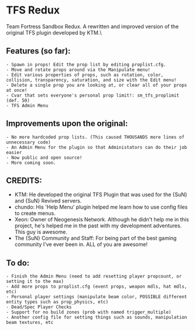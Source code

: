 # TFS Redux
Team Fortress Sandbox Redux. A rewritten and improved version of the original TFS plugin developed by KTM.\


## Features (so far):
```
- Spawn in props! Edit the prop list by editing proplist.cfg.
- Move and rotate props around via the Manipulate menu!
- Edit various properties of props, such as rotation, color, collision, transparency, saturation, and size with the Edit menu!
- Delete a single prop you are looking at, or clear all of your props at once!
- Cvar that sets everyone's personal prop limit!: sm_tfs_proplimit (def. 50)
- TFS Admin Menu
```


## Improvements upon the original:
```
- No more hardcoded prop lists. (This caused THOUSANDS more lines of unnecessary code)
- An Admin Menu for the plugin so that Administators can do their job easier
- Now public and open source!
- More coming soon.
```

## CREDITS:
- KTM: He developed the original TFS Plugin that was used for the {SuN} and {SuN} Revived servers.
- chundo: His 'Help Menu' plugin helped me learn how to use config files to create menus.
- Xeon: Owner of Neogenesis Network. Although he didn't help me in this project, he's helped me in the past with my development adventures. This guy is awesome.
- The {SuN} Community and Staff: For being part of the best gaming community I've ever been in. ALL of you are awesome!

## To do:
```
- Finish the Admin Menu (need to add resetting player propcount, or setting it to the max)
- Add more props to proplist.cfg (event props, weapon mdls, hat mdls, etc)
- Personal player settings (manipulate beam color, POSSIBLE different entity types such as prop_physics, etc)
- Dead/Spec Player Checks
- Support for no build zones (prob with named trigger_multiple)
- Another config file for setting things such as sounds, manipulation beam textures, etc
```
